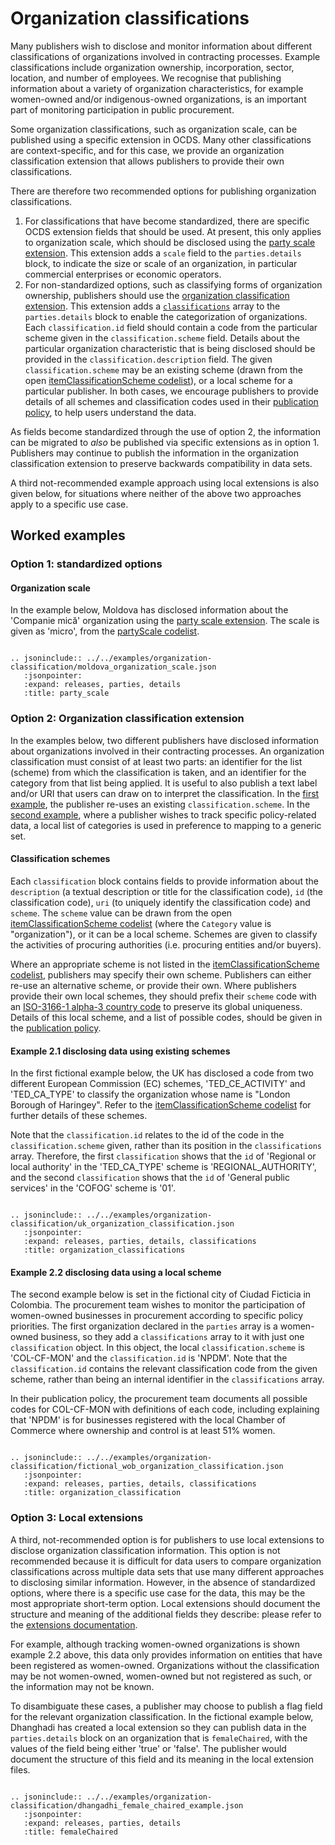 # Organization classifications

Many publishers wish to disclose and monitor information about different classifications of organizations involved in contracting processes. Example classifications include organization ownership, incorporation, sector, location, and number of employees. We recognise that publishing information about a variety of organization characteristics, for example women-owned and/or indigenous-owned organizations, is an important part of monitoring participation in public procurement.

Some organization classifications, such as organization scale, can be published using a specific extension in OCDS. Many other classifications are context-specific, and for this case, we provide an organization classification extension that allows publishers to provide their own classifications.

There are therefore two recommended options for publishing organization classifications.

1. For classifications that have become standardized, there are specific OCDS extension fields that should be used. At present, this only applies to organization scale, which should be disclosed using the [party scale extension](https://extensions.open-contracting.org/en/extensions/partyScale/master/). This extension adds a `scale` field to the `parties.details` block, to indicate the size or scale of an organization, in particular commercial enterprises or economic operators.
1. For non-standardized options, such as classifying forms of organization ownership, publishers should use the [organization classification extension](https://github.com/open-contracting-extensions/ocds_organizationClassification_extension). This extension adds a [`classifications`](../../../schema/reference/#classification) array to the `parties.details` block to enable the categorization of organizations. Each `classification.id` field should contain a code from the particular scheme given in the `classification.scheme` field. Details about the particular organization characteristic that is being disclosed should be provided in the `classification.description` field. The given `classification.scheme` may be an existing scheme (drawn from the open [itemClassificationScheme codelist](../../../schema/codelists/#item-classification-scheme)), or a local scheme for a particular publisher. In both cases, we encourage publishers to provide details of all schemes and classification codes used in their [publication policy](../../publish/#finalize-your-publication-policy), to help users understand the data.

As fields become standardized through the use of option 2, the information can be migrated to _also_ be published via specific extensions as in option 1. Publishers may continue to publish the information in the organization classification extension to preserve backwards compatibility in data sets.

A third not-recommended example approach using local extensions is also given below, for situations where neither of the above two approaches apply to a specific use case.

## Worked examples

### Option 1: standardized options

#### Organization scale

In the example below, Moldova has disclosed information about the 'Companie mică' organization using the [party scale extension](https://extensions.open-contracting.org/en/extensions/partyScale/master/). The scale is given as 'micro', from the [partyScale codelist](https://extensions.open-contracting.org/en/extensions/partyScale/master/codelists/).

```eval_rst

.. jsoninclude:: ../../examples/organization-classification/moldova_organization_scale.json
   :jsonpointer:
   :expand: releases, parties, details
   :title: party_scale

```

### Option 2: Organization classification extension

In the examples below, two different publishers have disclosed information about organizations involved in their contracting processes. An organization classification must consist of at least two parts: an identifier for the list (scheme) from which the classification is taken, and an identifier for the category from that list being applied. It is useful to also publish a text label and/or URI that users can draw on to interpret the classification. In the [first example](#example-2-1-disclosing-data-using-existing-schemes), the publisher re-uses an existing `classification.scheme`. In the [second example](#example-2-2-disclosing-data-using-a-local-scheme), where a publisher wishes to track specific policy-related data, a local list of categories is used in preference to mapping to a generic set.

#### Classification schemes

Each `classification` block contains fields to provide information about the `description` (a textual description or title for the classification code), `id` (the classification code), `uri` (to uniquely identify the classification code) and `scheme`. The `scheme` value can be drawn from the open [itemClassificationScheme codelist](../../../schema/codelists/#item-classification-scheme) (where the `Category` value is "organization"), or it can be a local scheme. Schemes are given to classify the activities of procuring authorities (i.e. procuring entities and/or buyers).

Where an appropriate scheme is not listed in the [itemClassificationScheme codelist](../../../schema/codelists/#item-classification-scheme), publishers may specify their own scheme. Publishers can either re-use an alternative scheme, or provide their own. Where publishers provide their own local schemes, they should prefix their `scheme` code with an [ISO-3166-1 alpha-3 country code](https://en.wikipedia.org/wiki/ISO_3166-1) to preserve its global uniqueness. Details of this local scheme, and a list of possible codes, should be given in the [publication policy](../../publish/#finalize-your-publication-policy).

#### Example 2.1 disclosing data using existing schemes

In the first fictional example below, the UK has disclosed a code from two different European Commission (EC) schemes, 'TED_CE_ACTIVITY' and 'TED_CA_TYPE' to classify the organization whose name is "London Borough of Haringey". Refer to the  [itemClassificationScheme codelist](../../../schema/codelists/#item-classification-scheme) for further details of these schemes.

Note that the `classification.id` relates to the id of the code in the `classification.scheme` given, rather than its position in the `classifications` array. Therefore, the first `classification` shows that the `id` of 'Regional or local authority' in the 'TED_CA_TYPE' scheme is 'REGIONAL_AUTHORITY', and the second `classification` shows that the `id` of 'General public services' in the 'COFOG' scheme is '01'.

```eval_rst

.. jsoninclude:: ../../examples/organization-classification/uk_organization_classification.json
   :jsonpointer:
   :expand: releases, parties, details, classifications
   :title: organization_classifications

```

#### Example 2.2 disclosing data using a local scheme

The second example below is set in the fictional city of Ciudad Ficticia in Colombia. The procurement team wishes to monitor the participation of women-owned businesses in procurement according to specific policy priorities. The first organization declared in the `parties` array is a women-owned business, so they add a `classifications` array to it with just one `classification` object. In this object, the local  `classification.scheme` is 'COL-CF-MON' and the `classification.id` is 'NPDM'. Note that the `classification.id` contains the relevant classification code from the given scheme, rather than being an internal identifier in the `classifications` array.

In their publication policy, the procurement team documents all possible codes for COL-CF-MON with definitions of each code, including explaining that 'NPDM' is for businesses registered with the local Chamber of Commerce where ownership and control is at least 51% women.

```eval_rst

.. jsoninclude:: ../../examples/organization-classification/fictional_wob_organization_classification.json
   :jsonpointer:
   :expand: releases, parties, details, classifications
   :title: organization_classification

```

### Option 3: Local extensions

A third, not-recommended option is for publishers to use local extensions to disclose organization classification information. This option is not recommended because it is difficult for data users to compare organization classifications across multiple data sets that use many different approaches to disclosing similar information. However, in the absence of standardized options, where there is a specific use case for the data, this may be the most appropriate short-term option. Local extensions should document the structure and meaning of the additional fields they describe: please refer to the [extensions documentation](extensions).

For example, although tracking women-owned organizations is shown example 2.2 above, this data only provides information on entities that have been registered as women-owned. Organizations without the classification may be not women-owned, women-owned but not registered as such, or the information may not be known.

To disambiguate these cases, a publisher may choose to publish a flag field for the relevant organization classification. In the fictional example below, Dhanghadi has created a local extension so they can publish data in the `parties.details` block on an organization that is `femaleChaired`, with the values of the field being either 'true' or 'false'. The publisher would document the structure of this field and its meaning in the local extension files.

```eval_rst

.. jsoninclude:: ../../examples/organization-classification/dhangadhi_female_chaired_example.json
   :jsonpointer:
   :expand: releases, parties, details
   :title: femaleChaired

```
